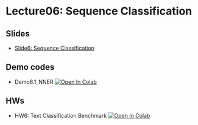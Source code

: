 # Lecture06: Sequence Classification

## Slides

* [Slide6: Sequence Classification](L06_Text_classification_2025.pdf)

## Demo codes

* Demo6.1_NNER  [![Open In Colab](https://raw.githubusercontent.com/ekapolc/NLP_2025/main/codes/colab-badge.svg)](https://colab.research.google.com/github/ekapolc/NLP_2025/blob/main/codes/L06_Sequence_Classification/NaiveBayesClassificationDemo.ipynb)

## HWs

* HW6: Text Classification Benchmark  [![Open In Colab](https://raw.githubusercontent.com/ekapolc/NLP_2025/main/codes/colab-badge.svg)](https://colab.research.google.com/github/ekapolc/NLP_2025/blob/main/codes/L06_Sequence_Classification/2025_hw6_text_classification_student.ipynb)
